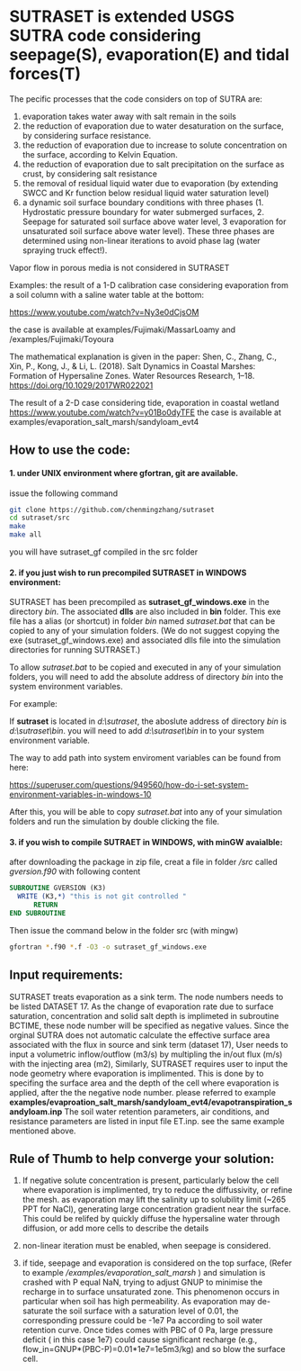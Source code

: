 # SUTRASET is extended USGS SUTRA code considering seepage(S), evaporation(E) and tidal forces(T)

The pecific processes that the code considers on top of SUTRA are:

  1. evaporation takes water away with salt remain in the soils
  2. the reduction of evaporation due to water desaturation on the surface, by considering surface resistance.
  3. the reduction of evaporation due to increase to solute concentration on the surface, according to Kelvin Equation.
  4. the reduction of evaporation due to salt precipitation on the surface as crust, by considering salt resistance
  5. the removal of residual liquid water due to evaporation (by extending SWCC and Kr function below residual liquid water saturation level)
  6. a dynamic soil surface boundary conditions with three phases (1. Hydrostatic pressure boundary for water submerged surfaces, 2. Seepage for saturated soil surface above water level, 3 evaporation for unsaturated soil surface above water level). These three phases are determined using non-linear iterations to avoid phase lag (water spraying truck effect!).

Vapor flow in porous media is not considered in SUTRASET

  
Examples:
the result of a 1-D calibration case considering evaporation from a soil column with a saline water table at the bottom:

https://www.youtube.com/watch?v=Ny3e0dCjsOM 

the case is available at examples/Fujimaki/MassarLoamy and /examples/Fujimaki/Toyoura


The mathematical explanation is given in the paper:
Shen, C., Zhang, C., Xin, P., Kong, J., & Li, L. (2018). Salt Dynamics in Coastal Marshes: Formation of Hypersaline Zones. Water Resources Research, 1–18. https://doi.org/10.1029/2017WR022021


The result of a 2-D case considering tide, evaporation in coastal wetland
https://www.youtube.com/watch?v=y01Bo0dyTFE
the case is available at examples/evaporation_salt_marsh/sandyloam_evt4


## How to use the code:

#### 1. under UNIX environment where gfortran, git are available.

issue the following command

```bash
git clone https://github.com/chenmingzhang/sutraset
cd sutraset/src
make 
make all
```

you will have sutraset_gf compiled in the src folder

#### 2. if you just wish to run precompiled SUTRASET in WINDOWS environment:

SUTRASET has been precompiled as **sutraset_gf_windows.exe** in the directory *bin*. The associated **dlls** are also included in **bin** folder. This exe file has a alias (or shortcut) in folder *bin* named *sutraset.bat* that can be copied to any of your simulation folders.
(We do not suggest copying the exe (sutraset_gf_windows.exe) and associated dlls file into the simulation directories for running SUTRASET.)

To allow *sutraset.bat* to be copied and executed in any of your simulation folders, you will need to add the absolute address of directory *bin* into the system environment variables.

For example: 

If **sutraset** is located in *d:\sutraset*, the aboslute address of directory *bin* is *d:\sutraset\bin*. you will need to add *d:\sutraset\bin* in to your system environment variable.

The way to add path into system enviroment variables can be found from here:

https://superuser.com/questions/949560/how-do-i-set-system-environment-variables-in-windows-10

After this, you will be able to copy *sutraset.bat* into any of your simulation folders and run the simulation by double clicking the file.

#### 3. if you wish to compile SUTRAET in WINDOWS, with minGW avaialble:

 after downloading the package in zip file, creat a file in folder */src* called *gversion.f90* with following content

```fortran
SUBROUTINE GVERSION (K3)
  WRITE (K3,*) "this is not git controlled "
      RETURN
END SUBROUTINE
```

Then issue the command below in the folder src (with mingw) 

```bash
gfortran *.f90 *.f -O3 -o sutraset_gf_windows.exe

```

## Input requirements:
 SUTRASET treats evaporation as a sink term. The node numbers needs to be listed DATASET 17. As the change of evaporation rate due to surface saturation, concentration and solid salt depth is implimeted in subroutine BCTIME, these node number will be specified as negative values. 
 Since the orginal SUTRA does not automatic calculate the effective surface area associated with the flux in source and sink term (dataset 17), User needs to input a volumetric inflow/outflow (m3/s) by multipling the in/out flux (m/s) with the injecting area (m2),  Similarly, SUTRASET requires user to input the node geometry where evaporation is implimented. This is done by to specifing the surface area and the depth of the cell where evaporation is applied, after the the negative node number. please referred to example **examples/evaproation_salt_marsh/sandyloam_evt4/evapotranspiration_sandyloam.inp**
 The soil water retention parameters, air conditions, and resistance parameters are listed in input file ET.inp. see the same example mentioned above.


## Rule of Thumb to help converge your solution:
1. If negative solute concentration is present, particularly below the cell where evaporation is implimented, try to reduce the diffussivity, or refine the mesh. as evaporation may lift the salinity up to solubility limit (~265 PPT for NaCl), generating large concentration gradient near the surface. This could be relifed by quickly diffuse the hypersaline water through diffusion, or add more cells to describe the details

2. non-linear iteration must be enabled, when seepage is considered.

3. if tide, seepage and evaporation is considered on the top surface, (Refer to example */examples/evaporation_salt_marsh* ) and simulation is crashed with P equal NaN, trying to adjust GNUP to minimise the recharge in to surface unsaturated zone. This phenomenon occurs in particular when soil has high permeability.  As evaporation may de-saturate the soil surface with a saturation level of 0.01, the corresponding pressure could be -1e7 Pa according to soil water retention curve. Once tides comes with PBC of 0 Pa, large pressure deficit ( in this case 1e7) could cause significant recharge (e.g., flow_in=GNUP\*(PBC-P)=0.01\*1e7=1e5m3/kg) and so blow the surface cell.
